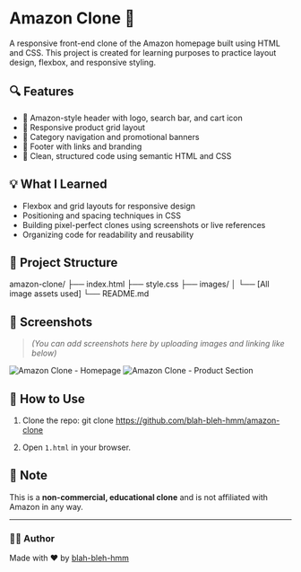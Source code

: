 # Amazon Clone 🛒

A responsive front-end clone of the Amazon homepage built using HTML and CSS. This project is created for learning purposes to practice layout design, flexbox, and responsive styling.

## 🔍 Features

- 🔸 Amazon-style header with logo, search bar, and cart icon
- 🔸 Responsive product grid layout
- 🔸 Category navigation and promotional banners
- 🔸 Footer with links and branding
- 🔸 Clean, structured code using semantic HTML and CSS

## 💡 What I Learned

- Flexbox and grid layouts for responsive design
- Positioning and spacing techniques in CSS
- Building pixel-perfect clones using screenshots or live references
- Organizing code for readability and reusability

## 📁 Project Structure

amazon-clone/
├── index.html
├── style.css
├── images/
│ └── [All image assets used]
└── README.md


## 📸 Screenshots

> *(You can add screenshots here by uploading images and linking like below)*

![Amazon Clone - Homepage](https://github.com/user-attachments/assets/07e6de2c-c4ac-46e3-9fdf-d283ee733c12)
![Amazon Clone - Product Section](https://github.com/user-attachments/assets/263b4dab-b601-46fd-bf69-086eeca9a875)



## 🚀 How to Use

1. Clone the repo:
git clone https://github.com/blah-bleh-hmm/amazon-clone

2. Open `1.html` in your browser.

## 📌 Note

This is a **non-commercial, educational clone** and is not affiliated with Amazon in any way.

---

### 👩‍💻 Author

Made with ❤️ by [blah-bleh-hmm](https://github.com/blah-bleh-hmm)


